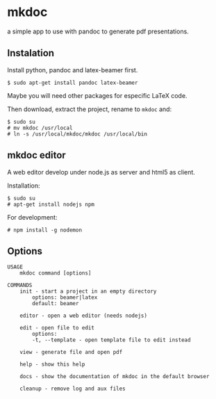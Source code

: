 mkdoc
=====

a simple app to use with pandoc to generate pdf presentations.

Instalation
-----------

Install python, pandoc and latex-beamer first.

    $ sudo apt-get install pandoc latex-beamer

Maybe you will need other packages for especific LaTeX code.

Then download, extract the project, rename to `mkdoc` and:

    $ sudo su
	# mv mkdoc /usr/local
	# ln -s /usr/local/mkdoc/mkdoc /usr/local/bin

mkdoc editor
------------

A web editor develop under node.js as server and html5 as client.

Installation:

    $ sudo su
    # apt-get install nodejs npm

 For development:

    # npm install -g nodemon

Options
-------

    USAGE
        mkdoc command [options]

    COMMANDS
        init - start a project in an empty directory
            options: beamer|latex
            default: beamer

        editor - open a web editor (needs nodejs)

        edit - open file to edit
            options:
            -t, --template - open template file to edit instead

        view - generate file and open pdf

        help - show this help

        docs - show the documentation of mkdoc in the default browser

        cleanup - remove log and aux files
